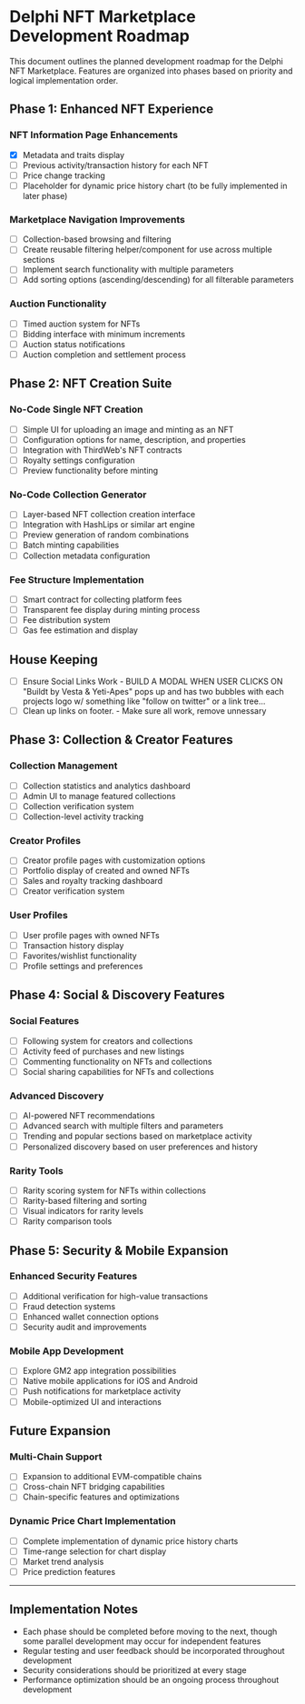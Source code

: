 # Delphi NFT Marketplace Development Roadmap

This document outlines the planned development roadmap for the Delphi NFT Marketplace. Features are organized into phases based on priority and logical implementation order.

## Phase 1: Enhanced NFT Experience

### NFT Information Page Enhancements
- [x] Metadata and traits display
- [ ] Previous activity/transaction history for each NFT
- [ ] Price change tracking
- [ ] Placeholder for dynamic price history chart (to be fully implemented in later phase)

### Marketplace Navigation Improvements
- [ ] Collection-based browsing and filtering
- [ ] Create reusable filtering helper/component for use across multiple sections
- [ ] Implement search functionality with multiple parameters
- [ ] Add sorting options (ascending/descending) for all filterable parameters

### Auction Functionality
- [ ] Timed auction system for NFTs
- [ ] Bidding interface with minimum increments
- [ ] Auction status notifications
- [ ] Auction completion and settlement process

## Phase 2: NFT Creation Suite

### No-Code Single NFT Creation
- [ ] Simple UI for uploading an image and minting as an NFT
- [ ] Configuration options for name, description, and properties
- [ ] Integration with ThirdWeb's NFT contracts
- [ ] Royalty settings configuration
- [ ] Preview functionality before minting

### No-Code Collection Generator
- [ ] Layer-based NFT collection creation interface
- [ ] Integration with HashLips or similar art engine
- [ ] Preview generation of random combinations
- [ ] Batch minting capabilities
- [ ] Collection metadata configuration

### Fee Structure Implementation
- [ ] Smart contract for collecting platform fees
- [ ] Transparent fee display during minting process
- [ ] Fee distribution system
- [ ] Gas fee estimation and display

## House Keeping
- [ ] Ensure Social Links Work - BUILD A MODAL WHEN USER CLICKS ON "Buildt by Vesta & Yeti-Apes" pops up and has two bubbles with each projects logo w/ something like "follow on twitter" or a link tree... 
- [ ] Clean up links on footer. - Make sure all work, remove unnessary 

## Phase 3: Collection & Creator Features

### Collection Management
- [ ] Collection statistics and analytics dashboard
- [ ] Admin UI to manage featured collections
- [ ] Collection verification system
- [ ] Collection-level activity tracking

### Creator Profiles
- [ ] Creator profile pages with customization options
- [ ] Portfolio display of created and owned NFTs
- [ ] Sales and royalty tracking dashboard
- [ ] Creator verification system

### User Profiles
- [ ] User profile pages with owned NFTs
- [ ] Transaction history display
- [ ] Favorites/wishlist functionality
- [ ] Profile settings and preferences

## Phase 4: Social & Discovery Features

### Social Features
- [ ] Following system for creators and collections
- [ ] Activity feed of purchases and new listings
- [ ] Commenting functionality on NFTs and collections
- [ ] Social sharing capabilities for NFTs and collections

### Advanced Discovery
- [ ] AI-powered NFT recommendations
- [ ] Advanced search with multiple filters and parameters
- [ ] Trending and popular sections based on marketplace activity
- [ ] Personalized discovery based on user preferences and history

### Rarity Tools
- [ ] Rarity scoring system for NFTs within collections
- [ ] Rarity-based filtering and sorting
- [ ] Visual indicators for rarity levels
- [ ] Rarity comparison tools

## Phase 5: Security & Mobile Expansion

### Enhanced Security Features
- [ ] Additional verification for high-value transactions
- [ ] Fraud detection systems
- [ ] Enhanced wallet connection options
- [ ] Security audit and improvements

### Mobile App Development
- [ ] Explore GM2 app integration possibilities
- [ ] Native mobile applications for iOS and Android
- [ ] Push notifications for marketplace activity
- [ ] Mobile-optimized UI and interactions

## Future Expansion

### Multi-Chain Support
- [ ] Expansion to additional EVM-compatible chains
- [ ] Cross-chain NFT bridging capabilities
- [ ] Chain-specific features and optimizations

### Dynamic Price Chart Implementation
- [ ] Complete implementation of dynamic price history charts
- [ ] Time-range selection for chart display
- [ ] Market trend analysis
- [ ] Price prediction features

---

## Implementation Notes

- Each phase should be completed before moving to the next, though some parallel development may occur for independent features
- Regular testing and user feedback should be incorporated throughout development
- Security considerations should be prioritized at every stage
- Performance optimization should be an ongoing process throughout development 